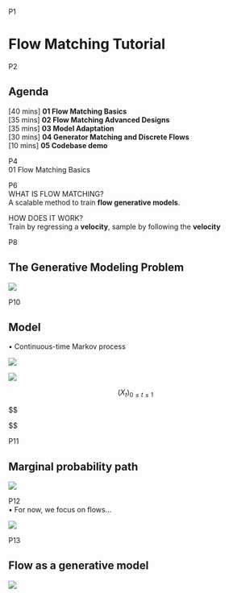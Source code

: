 P1     
# Flow Matching Tutorial     

P2     
## Agenda   

[40 mins] **01 Flow Matching Basics**     
[35 mins] **02 Flow Matching Advanced Designs**     
[35 mins] **03 Model Adaptation**     
[30 mins] **04 Generator Matching and Discrete Flows**    
[10 mins] **05 Codebase demo**    

P4     
01 Flow Matching Basics   

P6    
WHAT IS FLOW MATCHING?       
A scalable method to train **flow generative models**.      

HOW DOES IT WORK?      
Train by regressing a **velocity**, sample by following the **velocity**      

P8    
## The Generative Modeling Problem

![](./assets/P8图.PNG)


P10    
## Model

• Continuous-time Markov process       

![](./assets/P10图1.PNG)

![](./assets/P10图2.PNG)


$$
(X_t)_{0\le t\le 1}
$$

$$

$$

P11    

## Marginal probability path

![](./assets/P11图.PNG)


P12   
• For now, we focus on flows…    

![](./assets/P12图.PNG)



P13    
## Flow as a generative model    

![](./assets/P13图.PNG)
